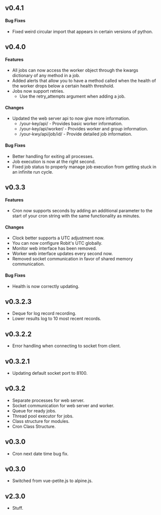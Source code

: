 ## v0.4.1

#### Bug Fixes
- Fixed weird circular import that appears in certain versions of python.

## v0.4.0

#### Features
- All jobs can now access the worker object through the kwargs dictionary of any method in a job.
- Added alerts that allow you to have a method called when the health of the worker drops below a certain health threshold.
- Jobs now support retries. 
  - Use the retry_attempts argument when adding a job.

#### Changes
- Updated the web server api to now give more information.
  - /your-key/api/ - Provides basic worker information.
  - /your-key/api/worker/ - Provides worker and group information.
  - /your-kwy/api/job/id/ - Provide detailed job information.

#### Bug Fixes
- Better handling for exiting all processes.
- Job execution is now at the right second.
- Fixed job status to properly manage job execution from getting stuck in an infinite run cycle.

## v0.3.3

#### Features
- Cron now supports seconds by adding an additional parameter to the start of your cron string with the same functionality as minutes.

#### Changes
- Clock better supports a UTC adjustment now.
- You can now configure Robit's UTC globally.
- Monitor web interface has been removed.
- Worker web interface updates every second now.
- Removed socket communication in favor of shared memory communication.

#### Bug Fixes
- Health is now correctly updating.

## v0.3.2.3
- Deque for log record recording.
- Lower results log to 10 most recent records.

## v0.3.2.2
- Error handling when connecting to socket from client.

## v0.3.2.1
- Updating default socket port to 8100.

## v0.3.2
- Separate processes for web server.
- Socket communication for web server and worker.
- Queue for ready jobs.
- Thread pool executor for jobs.
- Class structure for modules.
- Cron Class Structure.

## v0.3.0
- Cron next date time bug fix.

## v0.3.0
- Switched from vue-petite.js to alpine.js.

## v2.3.0
- Stuff.